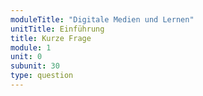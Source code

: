 ```yaml
---
moduleTitle: "Digitale Medien und Lernen"
unitTitle: Einführung
title: Kurze Frage
module: 1
unit: 0
subunit: 30
type: question
---
```


<singlechoice id="1"></singlechoice>